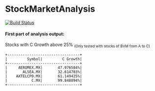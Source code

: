 # StockMarketAnalysis

[![Build Status](https://travis-ci.org/danielcardeenas/StockMarketAnalysis.svg?branch=master)](https://travis-ci.org/danielcardeenas/StockMarketAnalysis)

#### First part of analysis output:
Stocks with C Growth above 25%
<sub>(Only tested with stocks of BVM from A to C)</sub>

```
+---------------------------------+
|         Symbol|         C Growth|
+---------------------------------+
|     AEROMEX.MX|       47.976584%|
|       ALSEA.MX|       32.614703%|
|    AXTELCPO.MX|       61.149425%|
|           C.MX|       99.848894%|
+---------------------------------+
```
